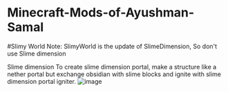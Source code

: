 # Minecraft-Mods-of-Ayushman-Samal
#Slimy World
Note: SlimyWorld is the update of SlimeDimension, So don't use Slime dimension

Slime dimension
To create slime dimension portal, make a structure like a nether portal but exchange obsidian with slime blocks and ignite with slime dimension portal igniter.
![image](https://user-images.githubusercontent.com/82792599/149717582-9eb0b8d4-10bd-4fa6-810f-86a83954a5f2.png)
